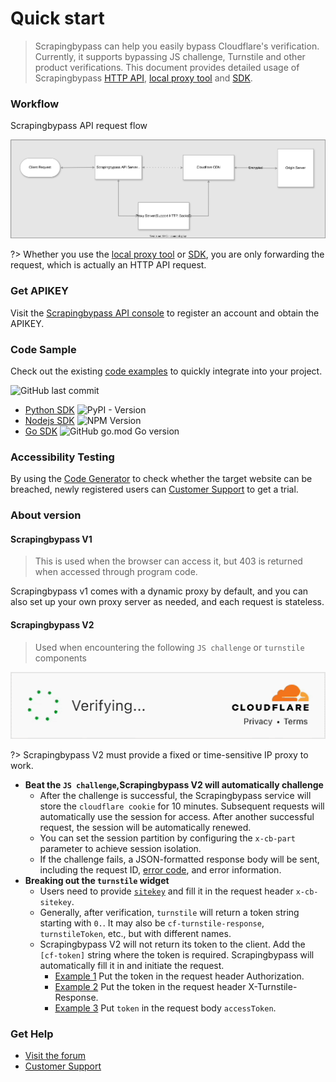 # Quick start

> Scrapingbypass can help you easily bypass Cloudflare's verification. Currently, it supports bypassing JS challenge,
> Turnstile and other product verifications. This document provides detailed usage of
> Scrapingbypass [HTTP API](/us-en/request_parameters), [local proxy tool](/us-en/proxy_tools)
> and [SDK](/us-en/quickstart?id=code-sample).

### Workflow

Scrapingbypass API request flow

![cloudbypass_api_fc.svg](img/cloudbypass_api_fc.svg)

?> Whether you use the [local proxy tool](/us-en/proxy_tools) or [SDK](/us-en/quickstart?id=code-sample), you are only
forwarding the request, which is actually an HTTP API request.

### Get APIKEY

Visit the [Scrapingbypass API console](https://console.scrapingbypass.com/#/api/) to register an account and obtain the APIKEY.

### Code Sample

Check out the existing [code examples](https://github.com/cloudbypass/example) to quickly integrate into your project.

![GitHub last commit](https://img.shields.io/github/last-commit/cloudbypass/example ":no-zoom")

* [Python SDK](/us-en/python_sdk) ![PyPI - Version](https://img.shields.io/pypi/v/cloudbypass ":no-zoom")
* [Nodejs SDK](/us-en/nodejs_sdk) ![NPM Version](https://img.shields.io/npm/v/cloudbypass-sdk ":no-zoom")
* [Go SDK](/us-en/golang_sdk) ![GitHub go.mod Go version](https://img.shields.io/github/go-mod/go-version/cloudbypass/golang-sdk ":no-zoom")

### Accessibility Testing

By using the [Code Generator](https://console.scrapingbypass.com/#/code-generator) to check whether the target website can be breached, newly registered users can [Customer Support](https://t.me/cloudbypass) to get a trial.

### About version

#### Scrapingbypass V1

> This is used when the browser can access it, but 403 is returned when accessed through program code.

Scrapingbypass v1 comes with a dynamic proxy by default, and you can also set up your own proxy server as needed, and each request is stateless.

#### Scrapingbypass V2

> Used when encountering the following `JS challenge` or `turnstile` components

![turnstile.png](img%2Fturnstile.gif ":no-zoom :size=350")

?> Scrapingbypass V2 must provide a fixed or time-sensitive IP proxy to work.

* **Beat the `JS challenge`,Scrapingbypass V2 will automatically challenge**
    * After the challenge is successful, the Scrapingbypass service will store the `cloudflare cookie` for 10 minutes. Subsequent requests will automatically use the session for access. After another successful request, the session will be automatically renewed.
    * You can set the session partition by configuring the `x-cb-part` parameter to achieve session isolation.
    * If the challenge fails, a JSON-formatted response body will be sent, including the request ID, [error code](/us-en/response_data?id=error-code), and error information.
* **Breaking out the `turnstile` widget**
    * Users need to provide [`sitekey`](/us-en/request_parameters?id=how-to-get-sitekey) and fill it in the request header `x-cb-sitekey`.
    * Generally, after verification, `turnstile` will return a token string starting with `0.`. It may also be `cf-turnstile-response`, `turnstileToken`, etc., but with different names.
    * Scrapingbypass V2 will not return its token to the client. Add the `[cf-token]` string where the token is required. Scrapingbypass will automatically fill it in and initiate the request.
        * [Example 1](https://github.com/cloudbypass/example/blob/main/code/com/berachain/faucet/artio/api_claim.py#L20)
          Put the token in the request header Authorization.
        * [Example 2](https://github.com/cloudbypass/example/blob/main/code/com/joshsfrogs/login.py#L24)
          Put the token in the request header X-Turnstile-Response.
        * [Example 3](https://github.com/cloudbypass/example/blob/main/code/com/cityline/api_otp.py#L22)
          Put `token` in the request body `accessToken`.

### Get Help

* [Visit the forum](https://www.scrapingbypass.com/blog/)
* [Customer Support](https://t.me/cloudbypass)
